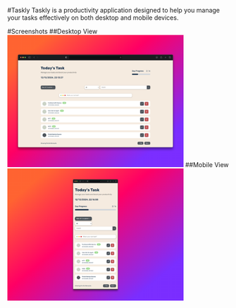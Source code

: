 #Taskly
Taskly is a productivity application designed to help you manage your tasks effectively on both desktop and mobile devices.

#Screenshots
##Desktop View
<img src="https://raw.githubusercontent.com/Zyano0x/Taskly/refs/heads/master/Desktop.png" alt="Desktop Screenshot" height="300">
##Mobile View
<img src="https://raw.githubusercontent.com/Zyano0x/Taskly/refs/heads/master/Mobile.png" alt="Mobile Screenshot" height="300">
